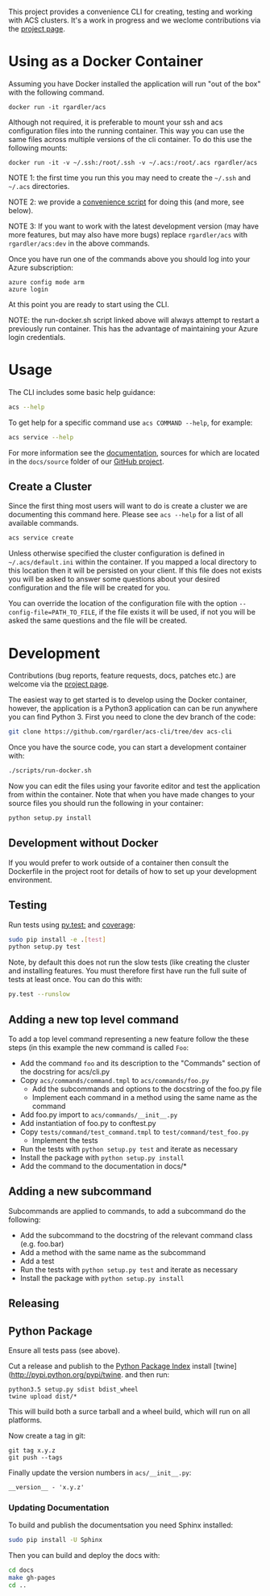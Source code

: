 This project provides a convenience CLI for creating, testing and
working with ACS clusters. It's a work in progress and we weclome
contributions via the [project page](https://hub.docker.com/r/rgardler/acs/).
 
# Using as a Docker Container

Assuming you have Docker installed the application will run "out of the
box" with the following command.

```
docker run -it rgardler/acs
```

Although not required, it is preferable to mount your ssh and acs
configuration files into the running container. This way you can use
the same files across multiple versions of the cli container. To do
this use the following mounts:

```
docker run -it -v ~/.ssh:/root/.ssh -v ~/.acs:/root/.acs rgardler/acs
```

NOTE 1: the first time you run this you may need to create the `~/.ssh`
and `~/.acs` directories.

NOTE 2: we provide a
[convenience script](https://github.com/rgardler/acs-cli/blob/master/scripts/run-docker.sh) for doing this (and more, see below).

NOTE 3: If you want to work with the latest development version (may
have more features, but may also have more bugs) replace
`rgardler/acs` with `rgardler/acs:dev` in the above commands.

Once you have run one of the commands above you should log into your
Azure subscription:

```
azure config mode arm
azure login
```

At this point you are ready to start using the CLI.

NOTE: the run-docker.sh script linked above will always attempt to
restart a previously run container. This has the advantage of
maintaining your Azure login credentials.

# Usage

The CLI includes some basic help guidance:

``` bash
acs --help
```

To get help for a specific command use `acs COMMAND --help`, for example:

``` bash
acs service --help
```

For more information see the
[documentation](http://rgardler.github.io/acs-cli), sources for which
are located in the `docs/source` folder of our
[GitHub project](http://www.github.com/rgardler/acs-cli).

## Create a Cluster

Since the first thing most users will want to do is create a cluster
we are documenting this command here. Please see `acs --help` for a
list of all available commands.

``` bash
acs service create
```

Unless otherwise specified the cluster configuration is defined in
`~/.acs/default.ini` within the container. If you mapped a local
directory to this location then it will be persisted on your
client. If this file does not exists you will be asked to answer some
questions about your desired configuration and the file will be
created for you.

You can override the location of the configuration file with the
option `--config-file=PATH_TO_FILE`, if the file exists it will be
used, if not you will be asked the same questions and the file will be
created.

# Development

Contributions (bug reports, feature requests, docs, patches etc.) are
welcome via the
[project page](https://hub.docker.com/r/rgardler/acs/).

The easiest way to get started is to develop using the Docker
container, however, the application is a Python3 application can can
be run anywhere you can find Python 3. First you need to clone the dev
branch of the code:

``` bash
git clone https://github.com/rgardler/acs-cli/tree/dev acs-cli

```

Once you have the source code, you can start a development container
with:

``` bash
./scripts/run-docker.sh
```

Now you can edit the files using your favorite editor and test the
application from within the container. Note that when you have made
changes to your source files you should run the following in your
container:

``` bash
python setup.py install
```

## Development without Docker

If you would prefer to work outside of a container then consult the
Dockerfile in the project root for details of how to set up your
development environment.

## Testing

Run tests using [py.test:](http://pytest.org/latest) and
[coverage](https://pypi.python.org/pypi/pytest-cov):

``` bash
sudo pip install -e .[test]
python setup.py test 
```

Note, by default this does not run the slow tests (like creating the
cluster and installing features. You must therefore first have run the
full suite of tests at least once. You can do this with:

``` bash
py.test --runslow 
```

## Adding a new top level command

To add a top level command representing a new feature follow the
these steps (in this example the new command is called `Foo`:

  * Add the command `foo` and its description to the "Commands" section of the docstring for acs/cli.py
  * Copy `acs/commands/command.tmpl` to `acs/commands/foo.py`
    * Add the subcommands and options to the docstring of the foo.py file
    * Implement each command in a method using the same name as the command
  * Add foo.py import to `acs/commands/__init__.py`
  * Add instantiation of foo.py to conftest.py
  * Copy `tests/command/test_command.tmpl` to `test/command/test_foo.py`
    * Implement the tests
  * Run the tests with `python setup.py test` and iterate as necessary
  * Install the package with `python setup.py install`
  * Add the command to the documentation in docs/*
  
## Adding a new subcommand

Subcommands are applied to commands, to add a subcommand do the following:

  * Add the subcommand to the docstring of the relevant command class (e.g. foo.bar)
  * Add a method with the same name as the subcommand
  * Add a test
  * Run the tests with `python setup.py test` and iterate as necessary
  * Install the package with `python setup.py install`
  
## Releasing

## Python Package

Ensure all tests pass (see above).

Cut a release and publish to the [Python Package
Index](https://pypi.python.org/pypi) install 
[twine](http://pypi.python.org/pypi/twine. and then run:

```
python3.5 setup.py sdist bdist_wheel
twine upload dist/*
```

This will build both a surce tarball and a wheel build, which will run
on all platforms.

Now create a tag in git:

```
git tag x.y.z
git push --tags
```

Finally update the version numbers in `acs/__init__.py`:

```
__version__ - 'x.y.z'
```

### Updating Documentation

To build and publish the documentsation you need Sphinx installed:

``` bash
sudo pip install -U Sphinx
```

Then you can build and deploy the docs with:

``` bash
cd docs
make gh-pages
cd ..
```

